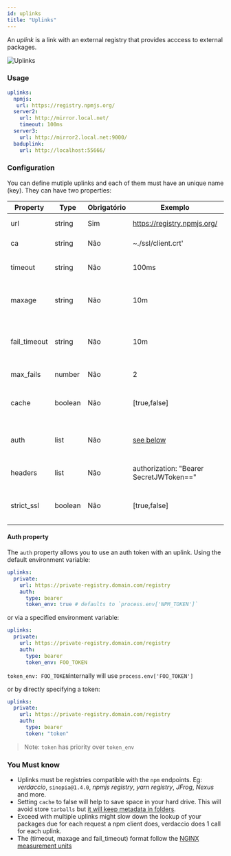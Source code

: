 ```yaml
---
id: uplinks
title: "Uplinks"
---
```


An *uplink* is a link with an external registry that provides acccess to external packages.

![Uplinks](https://user-images.githubusercontent.com/558752/52976233-fb0e3980-33c8-11e9-8eea-5415e6018144.png)

### Usage

```yaml
uplinks:
  npmjs:
   url: https://registry.npmjs.org/
  server2:
    url: http://mirror.local.net/
    timeout: 100ms
  server3:
    url: http://mirror2.local.net:9000/
  baduplink:
    url: http://localhost:55666/
```

### Configuration

You can define mutiple uplinks and each of them must have an unique name (key). They can have two properties:

| Property     | Type    | Obrigatório | Exemplo                                 | Support | Descrição                                                                                                                  | Padrão     |
| ------------ | ------- | ----------- | --------------------------------------- | ------- | -------------------------------------------------------------------------------------------------------------------------- | ---------- |
| url          | string  | Sim         | https://registry.npmjs.org/             | all     | The registry url                                                                                                           | npmjs      |
| ca           | string  | Não         | ~./ssl/client.crt'                      | all     | SSL path certificate                                                                                                       | No default |
| timeout      | string  | Não         | 100ms                                   | all     | set new timeout for the request                                                                                            | 30s        |
| maxage       | string  | Não         | 10m                                     | all     | the time threshold to the cache is valid                                                                                   | 2m         |
| fail_timeout | string  | Não         | 10m                                     | all     | defines max time when a request becomes a failure                                                                          | 5m         |
| max_fails    | number  | Não         | 2                                       | all     | limit maximun failure request                                                                                              | 2          |
| cache        | boolean | Não         | [true,false]                            | >= 2.1  | cache all remote tarballs in storage                                                                                       | true       |
| auth         | list    | Não         | [see below](uplinks.md#auth-property)   | >= 2.5  | assigns the header 'Authorization' [more info](http://blog.npmjs.org/post/118393368555/deploying-with-npm-private-modules) | disabled   |
| headers      | list    | Não         | authorization: "Bearer SecretJWToken==" | all     | list of custom headers for the uplink                                                                                      | disabled   |
| strict_ssl   | boolean | Não         | [true,false]                            | >= 3.0  | If true, requires SSL certificates be valid.                                                                               | true       |

#### Auth property

The `auth` property allows you to use an auth token with an uplink. Using the default environment variable:

```yaml
uplinks:
  private:
    url: https://private-registry.domain.com/registry
    auth:
      type: bearer
      token_env: true # defaults to `process.env['NPM_TOKEN']`
```

or via a specified environment variable:

```yaml
uplinks:
  private:
    url: https://private-registry.domain.com/registry
    auth:
      type: bearer
      token_env: FOO_TOKEN
```

`token_env: FOO_TOKEN`internally will use `process.env['FOO_TOKEN']`

or by directly specifying a token:

```yaml
uplinks:
  private:
    url: https://private-registry.domain.com/registry
    auth:
      type: bearer
      token: "token"
```

> Note: `token` has priority over `token_env`

### You Must know

* Uplinks must be registries compatible with the `npm` endpoints. Eg: *verdaccio*, `sinopia@1.4.0`, *npmjs registry*, *yarn registry*, *JFrog*, *Nexus* and more.
* Setting `cache` to false will help to save space in your hard drive. This will avoid store `tarballs` but [it will keep metadata in folders](https://github.com/verdaccio/verdaccio/issues/391).
* Exceed with multiple uplinks might slow down the lookup of your packages due for each request a npm client does, verdaccio does 1 call for each uplink.
* The (timeout, maxage and fail_timeout) format follow the [NGINX measurement units](http://nginx.org/en/docs/syntax.html)